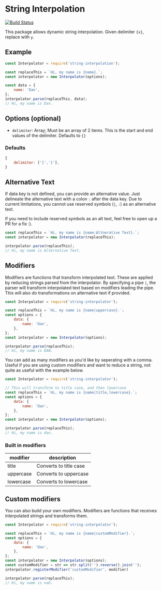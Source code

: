 # String Interpolation

[![Build Status](https://travis-ci.org/seripap/string-interpolation.svg?branch=master)](https://travis-ci.org/seripap/string-interpolation)

This package allows dynamic string interpolation. Given delimiter `{x}`, replace with `y`.

## Example

```js
const Interpolator = require('string-interpolation');

const replaceThis = `Hi, my name is {name}.`;
const interpolator = new Interpolator(options);

const data = {
    name: 'Dan',
};
interpolator.parse(replaceThis, data);
// Hi, my name is Dan.
```

## Options (optional)

- `delimiter`: Array; Must be an array of 2 items. This is the start and end values of the delimiter. Defaults to `{}`

### Defaults
```js
{
    delimiter: ['{','}'],
}
```

## Alternative Text

If data key is not defined, you can provide an alternative value. Just delineate the alternative text with a colon `:` after the data key. Due to current limitations, you cannot use reserved symbols (`|`, `:`) as an alternative text.

If you need to include reserved symbols as an alt text, feel free to open up a PR for a fix :).

```js
const replaceThis = `Hi, my name is {name:Altnerative Text}.`;
const interpolator = new Interpolator(replaceThis);

interpolator.parse(replaceThis);
// Hi, my name is Alternative Text.
```

## Modifiers

Modifiers are functions that transform interpolated text. These are applied by reducing strings parsed from the interpolator. By specifying a pipe `|`, the parser will transform interpolated text based on modifiers leading the pipe. This will also do transformations on alternative text if provided.

```js
const Interpolator = require('string-interpolator');

const replaceThis = `Hi, my name is {name|uppercase}.`;
const options = {
    data: {
        name: 'Dan',
    },
};
const interpolator = new Interpolator(options);

interpolator.parse(replaceThis);
// Hi, my name is DAN.
```

You can add as many modifiers as you'd like by seperating with a comma. Useful if you are using custom modifiers and want to reduce a string, not quite as useful with the example below.

```js
const Interpolator = require('string-interpolator');

// This will transform to title case, and then lowercase
const replaceThis = `Hi, my name is {name|title,lowercase}.`;
const options = {
    data: {
        name: 'Dan',
    },
};
const interpolator = new Interpolator(options);

interpolator.parse(replaceThis);
// Hi, my name is dan.
```


### Built in modifiers

| modifier | description |
|---|---|
| title | Converts to title case |
| uppercase | Converts to uppercase |
| lowercase | Converts to lowercase |

## Custom modifiers

You can also build your own modifiers. Modifiers are functions that receives interpolated strings and transforms them.

```js
const Interpolator = require('string-interpolator');

const replaceThis = `Hi, my name is {name|customModifier}.`;
const options = {
    data: {
        name: 'Dan',
    },
};
const interpolator = new Interpolator(options);
const customModifier = str => str.split('').reverse().join('');
interpolator.registerModifier('customModifier', modifier)

interpolator.parse(replaceThis);
// Hi, my name is naD.
```
